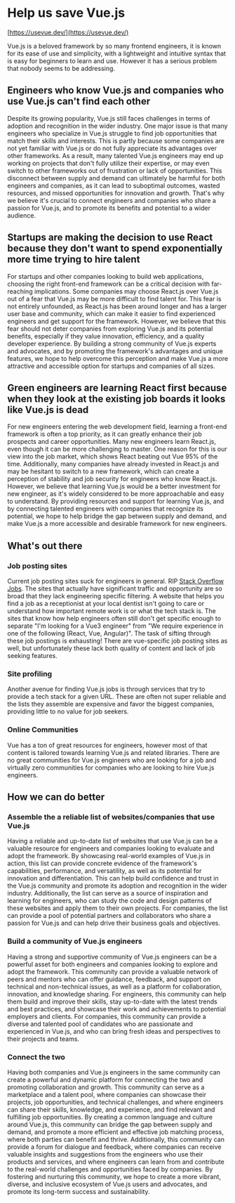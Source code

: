 # Help us save Vue.js

[https://usevue.dev/](https://usevue.dev/)

Vue.js is a beloved framework by so many frontend engineers, it is known for its ease of use and simplicity, with a lightweight and intuitive syntax that is easy for beginners to learn and use. However it has a serious problem that nobody seems to be addressing.

## Engineers who know Vue.js and companies who use Vue.js can't find each other

Despite its growing popularity, Vue.js still faces challenges in terms of adoption and recognition in the wider industry. One major issue is that many engineers who specialize in Vue.js struggle to find job opportunities that match their skills and interests. This is partly because some companies are not yet familiar with Vue.js or do not fully appreciate its advantages over other frameworks. As a result, many talented Vue.js engineers may end up working on projects that don't fully utilize their expertise, or may even switch to other frameworks out of frustration or lack of opportunities. This disconnect between supply and demand can ultimately be harmful for both engineers and companies, as it can lead to suboptimal outcomes, wasted resources, and missed opportunities for innovation and growth. That's why we believe it's crucial to connect engineers and companies who share a passion for Vue.js, and to promote its benefits and potential to a wider audience.

## Startups are making the decision to use React because they don't want to spend exponentially more time trying to hire talent

For startups and other companies looking to build web applications, choosing the right front-end framework can be a critical decision with far-reaching implications. Some companies may choose React.js over Vue.js out of a fear that Vue.js may be more difficult to find talent for. This fear is not entirely unfounded, as React.js has been around longer and has a larger user base and community, which can make it easier to find experienced engineers and get support for the framework. However, we believe that this fear should not deter companies from exploring Vue.js and its potential benefits, especially if they value innovation, efficiency, and a quality developer experience. By building a strong community of Vue.js experts and advocates, and by promoting the framework's advantages and unique features, we hope to help overcome this perception and make Vue.js a more attractive and accessible option for startups and companies of all sizes.

## Green engineers are learning React first because when they look at the existing job boards it looks like Vue.js is dead

For new engineers entering the web development field, learning a front-end framework is often a top priority, as it can greatly enhance their job prospects and career opportunities. Many new engineers learn React.js, even though it can be more challenging to master. One reason for this is our view into the job market, which shows React beating out Vue 95% of the time. Additionally, many companies have already invested in React.js and may be hesitant to switch to a new framework, which can create a perception of stability and job security for engineers who know React.js. However, we believe that learning Vue.js would be a better investment for new engineer, as it's widely considered to be more approachable and easy to understand. By providing resources and support for learning Vue.js, and by connecting talented engineers with companies that recognize its potential, we hope to help bridge the gap between supply and demand, and make Vue.js a more accessible and desirable framework for new engineers.

## What's out there

### Job posting sites

Current job posting sites suck for engineers in general. RIP [Stack Overflow Jobs](https://stackoverflow.com/jobs/developer-jobs-using-vuejs). The sites that actually have significant traffic and opportunity are so broad that they lack engineering specific filtering. A website that helps you find a job as a receptionist at your local dentist isn't going to care or understand how important remote work is or what the tech stack is. The sites that know how help engineers often still don't get specific enough to separate "I'm looking for a Vue3 engineer" from "We require experience in one of the following (React, Vue, Angular)". The task of sifting through these job postings is exhausting! There are vue-specific job posting sites as well, but unfortunately these lack both quality of content and lack of job seeking features.

### Site profiling

Another avenue for finding Vue.js jobs is through services that try to provide a tech stack for a given URL. These are often not super reliable and the lists they assemble are expensive and favor the biggest companies, providing little to no value for job seekers.

### Online Communities

Vue has a ton of great resources for engineers, however most of that content is tailored towards learning Vue.js and related libraries. There are no great communities for Vue.js engineers who are looking for a job and virtually zero communities for companies who are looking to hire Vue.js engineers.

## How we can do better

### Assemble the a reliable list of websites/companies that use Vue.js

Having a reliable and up-to-date list of websites that use Vue.js can be a valuable resource for engineers and companies looking to evaluate and adopt the framework. By showcasing real-world examples of Vue.js in action, this list can provide concrete evidence of the framework's capabilities, performance, and versatility, as well as its potential for innovation and differentiation. This can help build confidence and trust in the Vue.js community and promote its adoption and recognition in the wider industry. Additionally, the list can serve as a source of inspiration and learning for engineers, who can study the code and design patterns of these websites and apply them to their own projects. For companies, the list can provide a pool of potential partners and collaborators who share a passion for Vue.js and can help drive their business goals and objectives.

### Build a community of Vue.js engineers

Having a strong and supportive community of Vue.js engineers can be a powerful asset for both engineers and companies looking to explore and adopt the framework. This community can provide a valuable network of peers and mentors who can offer guidance, feedback, and support on technical and non-technical issues, as well as a platform for collaboration, innovation, and knowledge sharing. For engineers, this community can help them build and improve their skills, stay up-to-date with the latest trends and best practices, and showcase their work and achievements to potential employers and clients. For companies, this community can provide a diverse and talented pool of candidates who are passionate and experienced in Vue.js, and who can bring fresh ideas and perspectives to their projects and teams.

### Connect the two

Having both companies and Vue.js engineers in the same community can create a powerful and dynamic platform for connecting the two and promoting collaboration and growth. This community can serve as a marketplace and a talent pool, where companies can showcase their projects, job opportunities, and technical challenges, and where engineers can share their skills, knowledge, and experience, and find relevant and fulfilling job opportunities. By creating a common language and culture around Vue.js, this community can bridge the gap between supply and demand, and promote a more efficient and effective job matching process, where both parties can benefit and thrive. Additionally, this community can provide a forum for dialogue and feedback, where companies can receive valuable insights and suggestions from the engineers who use their products and services, and where engineers can learn from and contribute to the real-world challenges and opportunities faced by companies. By fostering and nurturing this community, we hope to create a more vibrant, diverse, and inclusive ecosystem of Vue.js users and advocates, and promote its long-term success and sustainability.

